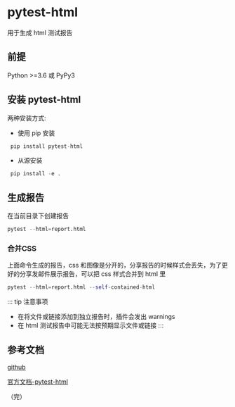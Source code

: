 # pytest-html

用于生成 html 测试报告

## 前提

Python >=3.6 或 PyPy3

## 安装 pytest-html

两种安装方式:
+ 使用 pip 安装
```python
 pip install pytest-html
```
+ 从源安装
```python
 pip install -e .
```

## 生成报告

在当前目录下创建报告
```python
pytest --html=report.html

```

### 合并CSS

上面命令生成的报告，css 和图像是分开的，分享报告的时候样式会丢失，为了更好的分享发邮件展示报告，可以把 css 样式合并到 html 里  
```python
pytest --html=report.html --self-contained-html
```
::: tip 注意事项
+ 在将文件或链接添加到独立报告时，插件会发出 warnings
+ 在 html 测试报告中可能无法按预期显示文件或链接
:::

## 参考文档
[github](https://github.com/pytest-dev/pytest-html)

[官方文档-pytest-html](https://pytest-html.readthedocs.io/en/latest/installing.html)

（完）